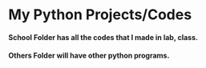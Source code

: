 # My Python Projects/Codes

#### School Folder has all the codes that I made in lab, class.

#### Others Folder will have other python programs.
